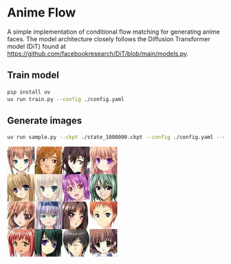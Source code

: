 # Anime Flow

A simple implementation of conditional flow matching for generating anime faces. The model architecture closely follows the Diffusion Transformer model (DiT) found at https://github.com/facebookresearch/DiT/blob/main/models.py.

## Train model

```bash
pip install uv
uv run train.py --config ./config.yaml
```

## Generate images

```bash
uv run sample.py --ckpt ./state_1000000.ckpt --config ./config.yaml --seed 0
```

![image](./generated_samples.png)
